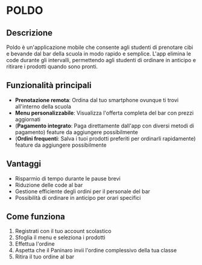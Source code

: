 # POLDO

## Descrizione

Poldo è un'applicazione mobile che consente agli studenti di prenotare cibi e bevande dal bar della scuola in modo rapido e semplice. L'app elimina le code durante gli intervalli, permettendo agli studenti di ordinare in anticipo e ritirare i prodotti quando sono pronti.

## Funzionalità principali

- **Prenotazione remota**: Ordina dal tuo smartphone ovunque ti trovi all'interno della scuola
- **Menu personalizzabile**: Visualizza l'offerta completa del bar con prezzi aggiornati
- (**Pagamento integrato**: Paga direttamente dall'app con diversi metodi di pagamento) feature da aggiungere possibilmente
- (**Ordini frequenti**: Salva i tuoi prodotti preferiti per ordinarli rapidamente) feature da aggiungere possibilmente

## Vantaggi

- Risparmio di tempo durante le pause brevi
- Riduzione delle code al bar
- Gestione efficiente degli ordini per il personale del bar
- Possibilità di ordinare in anticipo per orari specifici

## Come funziona

1. Registrati con il tuo account scolastico
2. Sfoglia il menu e seleziona i prodotti
3. Effettua l'ordine
4. Aspetta che il Paninaro invii l'ordine complessivo della tua classe
5. Ritira il tuo ordine al bar
